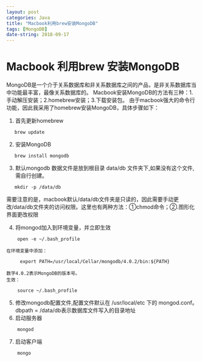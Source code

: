 ```yaml
---
layout: post
categories: Java
title: "Macbook利用brew安装MongoDB"
tags: [MongoDB]
date-string: 2018-09-17
---
```

# Macbook 利用brew 安装MongoDB
MongoDB是一个介于关系数据库和非关系数据库之间的产品，是非关系数据库当中功能最丰富，最像关系数据库的。
Macbook安装MongoDB的方法有三种：1.手动解压安装；2.homebrew安装；3.下载安装包。
由于macbook强大的命令行功能，因此我采用了homebrew安装MongoDB，具体步骤如下：
1. 首先更新homebrew
```
   brew update
```
2. 安装MongoDB
```
   brew install mongodb
```
3. 默认mongodb 数据文件是放到根目录 data/db 文件夹下,如果没有这个文件,需自行创建。
```
   mkdir -p /data/db
```
   需要注意的是，macbook默认/data/db文件夹是只读的，因此需要手动更改/data/db文件夹的访问权限。这里也有两种方法：①chmod命令；②.图形化界面更改权限

4. 将mongod加入到环境变量，并立即生效
```
    open -e ~/.bash_profile
```
    在环境变量中添加：
```
     export PATH=/usr/local/Cellar/mongodb/4.0.2/bin:${PATH}
```
    数字4.0.2表示MongoDB的版本号。
    生效：
```
    source ~/.bash_profile
```
5. 修改mongodb配置文件,配置文件默认在 /usr/local/etc 下的 mongod.conf。
         dbpath = /data/db表示数据库文件写入的目录地址
6. 启动服务器
```
    mongod
```
7. 启动客户端
```
    mongo
```

